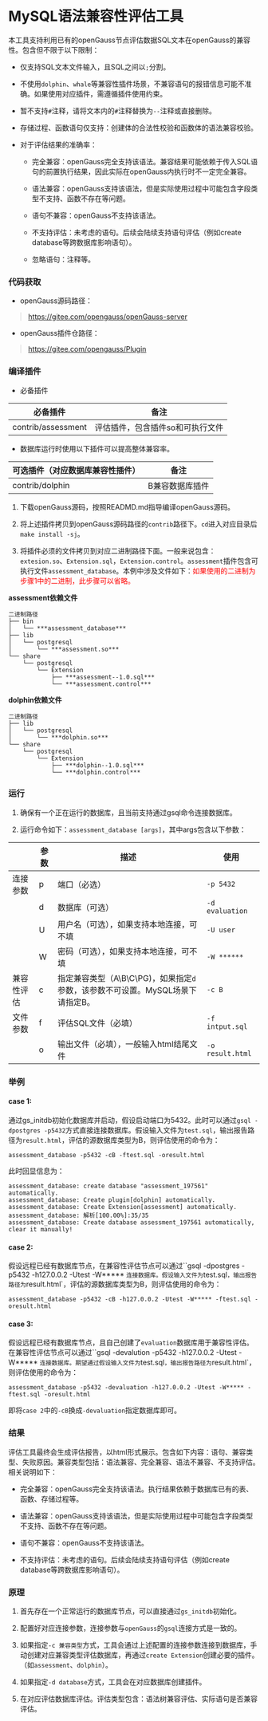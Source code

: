 # MySQL语法兼容性评估工具<a name="ZH-CN_TOPIC_0000001245957397"></a>

本工具支持利用已有的openGauss节点评估数据SQL文本在openGauss的兼容性。包含但不限于以下限制：

- 仅支持SQL文本文件输入，且SQL之间以`;`分割。

- 不使用`dolphin`、`whale`等兼容性插件场景，不兼容语句的报错信息可能不准确。如果使用对应插件，需遵循插件使用约束。

- 暂不支持`#`注释，请将文本内的`#`注释替换为`--`注释或直接删除。

- 存储过程、函数语句仅支持：创建体的合法性校验和函数体的语法兼容校验。

- 对于评估结果的准确率：

   - 完全兼容：openGauss完全支持该语法。兼容结果可能依赖于传入SQL语句的前置执行结果，因此实际在openGauss内执行时不一定完全兼容。

   - 语法兼容：openGauss支持该语法，但是实际使用过程中可能包含字段类型不支持、函数不存在等问题。

   - 语句不兼容：openGauss不支持该语法。

   - 不支持评估：未考虑的语句。后续会陆续支持语句评估（例如create database等跨数据库影响语句）。

   - 忽略语句：注释等。
   

### 代码获取

- openGauss源码路径：

> https://gitee.com/opengauss/openGauss-server

- openGauss插件仓路径：

> https://gitee.com/opengauss/Plugin

### 编译插件

- 必备插件

| 必备插件           | 备注                             |
| ------------------ | -------------------------------- |
| contrib/assessment | 评估插件，包含插件so和可执行文件 |

- 数据库运行时使用以下插件可以提高整体兼容率。

| 可选插件（对应数据库兼容性插件） | 备注            |
| -------------------------------- | --------------- |
| contrib/dolphin             | B兼容数据库插件 |

1. 下载openGauss源码，按照READMD.md指导编译openGauss源码。

2. 将上述插件拷贝到openGauss源码路径的`contrib`路径下。`cd`进入对应目录后`make install -sj`。

3. 将插件必须的文件拷贝到对应二进制路径下面。一般来说包含：`extesion.so`、`Extension.sql`，`Extension.control`。`assessment`插件包含可执行文件`assessment_database`。本例中涉及文件如下：<font color='red'>如果使用的二进制为步骤1中的二进制，此步骤可以省略。</font>

**assessment依赖文件**

```
二进制路径
├── bin
│   └── ***assessment_database***
├── lib
│   └── postgresql
│       └── ***assessment.so***
└── share
    └── postgresql
        └── Extension
            ├── ***assessment--1.0.sql***
            └── ***assessment.control***
```
**dolphin依赖文件**

```
二进制路径
├── lib
│   └── postgresql
│       └── ***dolphin.so***
└── share
    └── postgresql
        └── Extension
            ├── ***dolphin--1.0.sql***
            └── ***dolphin.control***
```

### 运行

1. 确保有一个正在运行的数据库，且当前支持通过gsql命令连接数据库。

2. 运行命令如下：`assessment_database [args]`，其中args包含以下参数：

|          | 参数 | 描述                                     | 使用                                   |
| -------- | ---- |  ---------------------------------------- | -------------------------------------- |
| 连接参数 | p    |  端口（必选）                             | `-p 5432`                              |
|          | d    | 数据库（可选）                           | `-d evaluation` |
|          | U    |用户名（可选），如果支持本地连接，可不填 | `-U user`                |
|          | W | 密码（可选），如果支持本地连接，可不填 | `-W ******` |
| 兼容性评估 | c | 指定兼容类型（A\B\C\PG)，如果指定`d`参数，该参数不可设置。MySQL场景下请指定B。 | `-c B` |
| 文件参数 | f | 评估SQL文件（必填） | `-f intput.sql` |
|  | o | 输出文件（必填），一般输入html结尾文件 | `-o result.html` |

### 举例

#### case 1:

通过gs_initdb初始化数据库并启动，假设启动端口为5432。此时可以通过`gsql -dpostgres -p5432`方式直接连接数据库。假设输入文件为`test.sql`，输出报告路径为`result.html`，评估的源数据库类型为B，则评估使用的命令为：

```shell
assessment_database -p5432 -cB -ftest.sql -oresult.html
```

此时回显信息为：

```shell
assessment_database: create database "assessment_197561" automatically.
assessment_database: Create plugin[dolphin] automatically.
assessment_database: Create Extension[assessment] automatically.
assessment_database: 解析[100.00%]:35/35
assessment_database: Create database assessment_197561 automatically, clear it manually!
```

#### case 2:

假设远程已经有数据库节点，在兼容性评估节点可以通过``gsql -dpostgres -p5432 -h127.0.0.2 -Utest -W***** `连接数据库。假设输入文件为`test.sql`，输出报告路径为`result.html`，评估的源数据库类型为B，则评估使用的命令为：

```shell
assessment_database -p5432 -cB -h127.0.0.2 -Utest -W***** -ftest.sql -oresult.html
```

#### case 3:

假设远程已经有数据库节点，且自己创建了`evaluation`数据库用于兼容性评估。在兼容性评估节点可以通过``gsql -devalution -p5432 -h127.0.0.2 -Utest -W***** `连接数据库。期望通过假设输入文件为`test.sql`，输出报告路径为`result.html`，则评估使用的命令为：

```shell
assessment_database -p5432 -devaluation -h127.0.0.2 -Utest -W***** -ftest.sql -oresult.html
```

即将`case 2`中的`-cB`换成`-devaluation`指定数据库即可。

### 结果

评估工具最终会生成评估报告，以html形式展示。包含如下内容：语句、兼容类型、失败原因。兼容类型包括：语法兼容、完全兼容、语法不兼容、不支持评估。相关说明如下：

- 完全兼容：openGauss完全支持该语法。执行结果依赖于数据库已有的表、函数、存储过程等。

- 语法兼容：openGauss支持该语法，但是实际使用过程中可能包含字段类型不支持、函数不存在等问题。

- 语句不兼容：openGauss不支持该语法。
 
- 不支持评估：未考虑的语句。后续会陆续支持语句评估（例如create database等跨数据库影响语句）。

### 原理

1. 首先存在一个正常运行的数据库节点，可以直接通过`gs_initdb`初始化。

2. 配置好对应连接参数，连接参数与`openGauss`的`gsql`连接方式是一致的。

3. 如果指定`-c 兼容类型`方式，工具会通过上述配置的连接参数连接到数据库，手动创建对应兼容类型评估数据库，再通过`create Extension`创建必要的插件。（如`assessment`、`dolphin`）。

4. 如果指定`-d database`方式，工具会在对应数据库创建插件。

5. 在对应评估数据库评估。评估类型包含：语法树兼容评估、实际语句是否兼容评估。